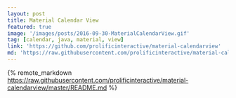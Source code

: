 ```yaml
---
layout: post
title: Material Calendar View
featured: true
image: '/images/posts/2016-09-30-MaterialCalendarView.gif'
tag: [calendar, java, material, view]
link: 'https://github.com/prolificinteractive/material-calendarview'
md: 'https://raw.githubusercontent.com/prolificinteractive/material-calendarview/master/README.md'
---
```


{% remote_markdown https://raw.githubusercontent.com/prolificinteractive/material-calendarview/master/README.md %}